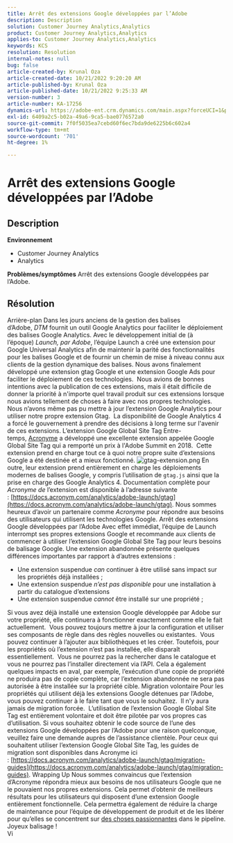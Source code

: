 ```yaml
---
title: Arrêt des extensions Google développées par l’Adobe
description: Description
solution: Customer Journey Analytics,Analytics
product: Customer Journey Analytics,Analytics
applies-to: Customer Journey Analytics,Analytics
keywords: KCS
resolution: Resolution
internal-notes: null
bug: false
article-created-by: Krunal Oza
article-created-date: 10/21/2022 9:20:20 AM
article-published-by: Krunal Oza
article-published-date: 10/21/2022 9:25:33 AM
version-number: 3
article-number: KA-17256
dynamics-url: https://adobe-ent.crm.dynamics.com/main.aspx?forceUCI=1&pagetype=entityrecord&etn=knowledgearticle&id=98c25394-2151-ed11-bba2-0022480867fb
exl-id: 6409a2c5-b02a-49a6-9ca5-bae0776572a0
source-git-commit: 7f0f5035ea7cebd60f6ec7bda9de6225b6c602a4
workflow-type: tm+mt
source-wordcount: '701'
ht-degree: 1%

---
```


# Arrêt des extensions Google développées par l’Adobe

## Description

<b>Environnement</b>
- Customer Journey Analytics
- Analytics



<b>Problèmes/symptômes</b>
Arrêt des extensions Google développées par l’Adobe.


## Résolution

Arrière-plan Dans les jours anciens de la gestion des balises d’Adobe, *DTM* fournit un outil Google Analytics pour faciliter le déploiement des balises Google Analytics.
Avec le développement initial de (à l’époque) *Launch, par Adobe*, l’équipe Launch a créé une extension pour Google Universal Analytics afin de maintenir la parité des fonctionnalités pour les balises Google et de fournir un chemin de mise à niveau connu aux clients de la gestion dynamique des balises.
Nous avons finalement développé une extension gtag Google et une extension Google Ads pour faciliter le déploiement de ces technologies.  Nous avions de bonnes intentions avec la publication de ces extensions, mais il était difficile de donner la priorité à n&#39;importe quel travail produit sur ces extensions lorsque nous avions tellement de choses à faire avec nos propres technologies. Nous n’avons même pas pu mettre à jour l’extension Google Analytics pour utiliser notre propre extension Gtag. 
La disponibilité de Google Analytics 4 a forcé le gouvernement à prendre des décisions à long terme sur l&#39;avenir de ces extensions.
L’extension Google Global Site Tag Entre-temps, [Acronyme](https://www.acronym.com/) a développé une excellente extension appelée Google Global Site Tag qui a remporté un prix à l&#39;Adobe Summit en 2018.  Cette extension prend en charge tout ce à quoi notre propre suite d’extensions Google a été destinée et a mieux fonctionné.
![gtag-extension.png](https://experienceleaguecommunities.adobe.com/t5/image/serverpage/image-id/32446iD3F68A3559E15F49/image-size/large?v=v2&amp;amp;px=999 "gtag-extension.png")
En outre, leur extension prend entièrement en charge les déploiements modernes de balises Google, y compris l’utilisation de `gtag.js` ainsi que la prise en charge des Google Analytics 4.
Documentation complète pour *Acronyme de* l’extension est disponible à l’adresse suivante : [https://docs.acronym.com/analytics/adobe-launch/gtag](https://docs.acronym.com/analytics/adobe-launch/gtag).
Nous sommes heureux d’avoir un partenaire comme *Acronyme* pour répondre aux besoins des utilisateurs qui utilisent les technologies Google.
Arrêt des extensions Google développées par l’Adobe Avec effet immédiat, l’équipe de Launch interrompt ses propres extensions Google et recommande aux clients de commencer à utiliser l’extension Google Global Site Tag pour leurs besoins de balisage Google.
Une extension abandonnée présente quelques différences importantes par rapport à d’autres extensions :
- Une extension suspendue *can* continuer à être utilisé sans impact sur les propriétés déjà installées ;
- Une extension suspendue *n’est pas disponible* pour une installation à partir du catalogue d’extensions
- Une extension suspendue *cannot* être installé sur une propriété ;

Si vous avez déjà installé une extension Google développée par Adobe sur votre propriété, elle continuera à fonctionner exactement comme elle le fait actuellement.  Vous pouvez toujours mettre à jour la configuration et utiliser ses composants de règle dans des règles nouvelles ou existantes.  Vous pouvez continuer à l’ajouter aux bibliothèques et les créer.
Toutefois, pour les propriétés où l’extension n’est pas installée, elle disparaît essentiellement.  Vous ne pourrez pas la rechercher dans le catalogue et vous ne pourrez pas l’installer directement via l’API.
Cela a également quelques impacts en aval, par exemple, l’exécution d’une copie de propriété ne produira pas de copie complète, car l’extension abandonnée ne sera pas autorisée à être installée sur la propriété cible.
Migration volontaire Pour les propriétés qui utilisent déjà les extensions Google détenues par l’Adobe, vous pouvez continuer à le faire tant que vous le souhaitez.  Il n&#39;y aura jamais de migration forcée.  L’utilisation de l’extension Google Global Site Tag est entièrement volontaire et doit être pilotée par vos propres cas d’utilisation.
Si vous souhaitez obtenir le code source de l’une des extensions Google développées par l’Adobe pour une raison quelconque, veuillez faire une demande auprès de l’assistance clientèle.
Pour ceux qui souhaitent utiliser l’extension Google Global Site Tag, les guides de migration sont disponibles dans Acronyme ici : [https://docs.acronym.com/analytics/adobe-launch/gtag/migration-guides](https://docs.acronym.com/analytics/adobe-launch/gtag/migration-guides).
Wrapping Up Nous sommes convaincus que l’extension d’Acronyme répondra mieux aux besoins de nos utilisateurs Google que ne le pouvaient nos propres extensions. Cela permet d’obtenir de meilleurs résultats pour les utilisateurs qui disposent d’une extension Google entièrement fonctionnelle. Cela permettra également de réduire la charge de maintenance pour l’équipe de développement de produit et de les libérer pour qu’elles se concentrent sur [des choses passionnantes](https://experienceleaguecommunities.adobe.com/t5/adobe-experience-platform-launch/data-collection-roadmap/ba-p/401733) dans le pipeline.
Joyeux balisage !<br>Vi

